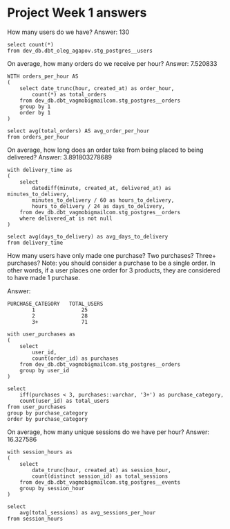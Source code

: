 # Project Week 1 answers

How many users do we have?
Answer: 130

```
select count(*)
from dev_db.dbt_oleg_agapov.stg_postgres__users
```

On average, how many orders do we receive per hour?
Answer: 7.520833

```
WITH orders_per_hour AS 
(
    select date_trunc(hour, created_at) as order_hour,
        count(*) as total_orders
    from dev_db.dbt_vagmobigmailcom.stg_postgres__orders
    group by 1
    order by 1
)

select avg(total_orders) AS avg_order_per_hour
from orders_per_hour
```

On average, how long does an order take from being placed to being delivered?
Answer: 3.891803278689

```
with delivery_time as 
(
    select 
        datediff(minute, created_at, delivered_at) as minutes_to_delivery,
        minutes_to_delivery / 60 as hours_to_delivery,
        hours_to_delivery / 24 as days_to_delivery,
    from dev_db.dbt_vagmobigmailcom.stg_postgres__orders
    where delivered_at is not null
)

select avg(days_to_delivery) as avg_days_to_delivery
from delivery_time
```

How many users have only made one purchase? Two purchases? Three+ purchases?
Note: you should consider a purchase to be a single order. In other words, if a user places one order for 3 products, they are considered to have made 1 purchase.

Answer:
```
PURCHASE_CATEGORY	TOTAL_USERS
        1	            25
        2	            28
        3+	            71
```
```
with user_purchases as 
(
    select 
        user_id,
        count(order_id) as purchases
    from dev_db.dbt_vagmobigmailcom.stg_postgres__orders
    group by user_id
)

select 
    iff(purchases < 3, purchases::varchar, '3+') as purchase_category,
    count(user_id) as total_users
from user_purchases
group by purchase_category
order by purchase_category
```

On average, how many unique sessions do we have per hour?
Answer: 16.327586

```
with session_hours as 
(
    select 
        date_trunc(hour, created_at) as session_hour,
        count(distinct session_id) as total_sessions
    from dev_db.dbt_vagmobigmailcom.stg_postgres__events
    group by session_hour
)

select 
    avg(total_sessions) as avg_sessions_per_hour
from session_hours
```
